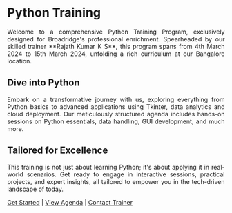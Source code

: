 # Python Training

<p style="text-align: justify;">Welcome to a comprehensive Python Training Program, exclusively designed for Broadridge's professional enrichment. Spearheaded by our skilled trainer **Rajath Kumar K S**, this program spans from 4th March 2024 to 15th March 2024, unfolding a rich curriculum at our Bangalore location.</p>

## Dive into Python

<p style="text-align: justify;">Embark on a transformative journey with us, exploring everything from Python basics to advanced applications using Tkinter, data analytics and cloud deployment. Our meticulously structured agenda includes hands-on sessions on Python essentials, data handling, GUI development, and much more.</p>

## Tailored for Excellence

<p style="text-align: justify;">This training is not just about learning Python; it's about applying it in real-world scenarios. Get ready to engage in interactive sessions, practical projects, and expert insights, all tailored to empower you in the tech-driven landscape of today.</p>

[Get Started](installation.md) | [View Agenda](agenda.md) | [Contact Trainer](contact.md)
